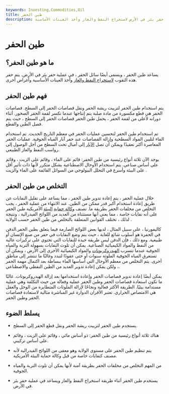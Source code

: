 ```yaml
---
keywords: Investing,Commodities,Oil
title: طين الحفر
description: يساعد طين الحفر ، الذي يُطلق عليه أيضًا سائل الحفر ، في عملية حفر بئر في الأرض لاستخراج النفط والغاز وأخذ العينات الأساسية.
---
```


# طين الحفر
## ما هو طين الحفر؟

يساعد طين الحفر ، ويسمى أيضًا سائل الحفر ، في عملية حفر بئر في الأرض. يتم حفر هذه الثقوب [لاستخراج النفط والغاز](/exploration-production-company) وأخذ العينات الأساسية وأغراض أخرى.

## فهم طين الحفر

يتم استخدام طين الحفر لتزييت ريشة الحفر ونقل قصاصات الحفر إلى السطح. قصاصات الحفر هي قطع مكسورة من مادة صلبة يتم إنتاجها عندما تكسر لقمة الحفر الصخور. أثناء دورانه لأعلى من لقمة الحفر ، يحمل طين الحفر قصاصات الحفر إلى السطح ، حيث يتم فصل الطين والقطع.

تم استخدام طين الحفر لتحسين عمليات الحفر في معظم التاريخ الحديث. تم استخدام الماء لتليين المواد السطحية وإزالة القصاصات عند حفر آبار المياه الجوفية. عمليات الحفر المعاصرة أكثر تعقيدًا ويمكن أن تصل [الآبار](/exploratory-well) إلى أميال تحت السطح من أجل الوصول إلى رواسب النفط والغاز الطبيعي.

يوجد الآن ثلاثة أنواع رئيسية من طين الحفر: قائم على الماء ، وقائم على الزيت ، وقائم على أساس صناعي. يتم استخدام الأوحال الاصطناعية بشكل متكرر لأنها ذات تأثير أقل على البيئة وأسرع في التحلل البيولوجي من السوائل القائمة على الماء والزيت .

## التخلص من طين الحفر

خلال عملية الحفر ، يتم إعادة تدوير طين الحفر ، مما يساعد على تقليل النفايات عن طريق إعادة استخدام أكبر قدر ممكن من الطين. عند الانتهاء من عملية الحفر ، يجب التخلص من مخلفات الحفر بطريقة ما. تصنف [وكالة حماية](/environmental-protection-agency) [البيئة](/environmental-protection-agency) الأمريكية طين الحفر على أنه نفايات خاصة ، مما يعني أنها مستثناة من العديد من اللوائح الفيدرالية ، ونتيجة لذلك ، تختلف القوانين المتعلقة بالتخلص من طين الحفر حسب الولاية .

كاليفورنيا ، على سبيل المثال ، لديها بعض اللوائح الصارمة فيما يتعلق بطين الحفر.الدفن في الحفرة هو أسلوب شائع للغاية ، حيث يتم وضع النفايات في حفر من صنع الإنسان أو طبيعية. ومع ذلك ، فإن الدفن ليس طريقة جيدة للنفايات التي تحتوي على تركيزات عالية من النفط والمواد الكيميائية الصناعية. يمكن أن تلوث النفايات بسهولة التربة والمياه الجوفية عندما تتسرب [الهيدروكربونات](/hydrocarbon) والمواد الكيميائية الأخرى إلى الأرض ، ويمكن أن تستغرق المياه الجوفية الملوثة سنوات أو حتى عقودًا لتبدد وغالبًا ما تنتشر إلى مناطق أخرى. يتم التخلص من معظم الأوحال التي أساسها الماء ببساطة بعد اكتمال مهمة الحفر ، ولكن يمكن إعادة تدوير العديد من الطين النفطي والاصطناعي.

يمكن أيضًا إعادة تدوير قصاصات الحفر وإعادة استخدامها بعد إزالة الهيدروكربونات. غالبًا ما تكون استعادة قصاصات الحفر وطين الحفر عملية وفعالة من حيث التكلفة وهي عملية مستدامة بيئيًا. الطريقة الأكثر فعالية ونجاحًا لإزالة الملوثات المتطايرة من الوحل والعقل هي الامتصاص الحراري. تعتبر الأفران الدوارة غير المباشرة مثالية لاستعادة قصاصات الحفر وطين الحفر.

## يسلط الضوء

- يستخدم طين الحفر لتزييت ريشة الحفر ونقل قطع الحفر إلى السطح.

- هناك ثلاثة أنواع رئيسية من طين الحفر: ذو أساس مائي ، وقائم على الزيت ، وقائم على أساس تركيبي.

- يتم تنظيم طين الحفر على مستوى الولاية وهو معفى من اللوائح الفيدرالية لأنه مصنف كنفايات خاصة من قبل وكالة حماية البيئة الأمريكية.

- من المهم التخلص من مخلفات الحفر بطريقة آمنة لأنها يمكن أن تلوث التربة والمياه الجوفية.

- يستخدم طين الحفر أثناء طريقة استخراج النفط والغاز ويساعد في عملية حفر بئر في الأرض.


